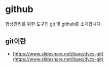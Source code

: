 # github
형상관리를 위한 도구인 git 및 github를 소개합니다

## git이란
* [https://www.slideshare.net/ibare/dvcs-git](https://www.slideshare.net/ibare/dvcs-git)
